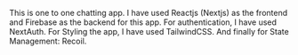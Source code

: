 This is one to one chatting app. I have used Reactjs (Nextjs) as the frontend and Firebase as the backend for this app. For authentication, I have used NextAuth. For Styling the app, I have used TailwindCSS. And finally for State Management: Recoil.
